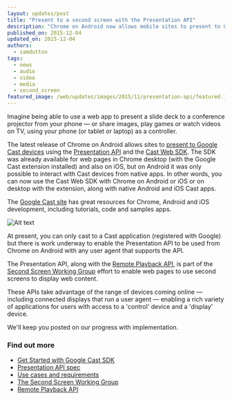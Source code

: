 ```yaml
---
layout: updates/post
title: "Present to a second screen with the Presentation API"
description: "Chrome on Android now allows mobile sites to present to Google Cast devices using the Presentation API and the Cast Web SDK."
published_on: 2015-12-04
updated_on: 2015-12-04
authors:
  - samdutton
tags:
  - news
  - audio
  - video
  - media
  - second_screen
featured_image: /web/updates/images/2015/11/presentation-api/featured.jpg
---
```


<p class="intro">Imagine being able to use a web app to present a slide deck to a conference projector from your phone — or share images, play games or watch videos on TV, using your phone (or tablet or laptop) as a controller.</p>

The latest release of Chrome on Android allows sites to [present to Google Cast devices](https://storage.googleapis.com/presentation-api/index.html)
using the [Presentation  API](https://w3c.github.io/presentation-api/) and the [Cast Web
SDK](https://developers.google.com/cast/docs/chrome_sender).  The SDK was already available for web pages in Chrome desktop (with the Google Cast extension installed) and also on iOS, but on Android it was only possible to interact with Cast devices from native apps. In other words, you can now use the Cast Web SDK with Chrome on Android or iOS or on desktop with the extension, along with native Android and iOS Cast apps.

The [Google Cast site](https://developers.google.com/cast/) has great resources for Chrome, Android and iOS development, including tutorials, code and samples apps.

![Alt text](/web/updates/images/2015/11/presentation-api/screens.jpg)


At present, you can only cast to a Cast application (registered with Google) but there is work underway to enable the Presentation API to be used from Chrome on Android with any user agent that supports the API.

The Presentation API, along with the [Remote Playback API](https://w3c.github.io/remote-playback/), is part of the [Second Screen Working Group](http://www.w3.org/2014/secondscreen) effort to enable web pages to use second screens to display web content.

These APIs take advantage of the range of devices coming online — including connected displays that run a user agent — enabling a rich variety of applications for users with access to a 'control' device and a 'display' device.

We'll keep you posted on our progress with implementation.

### Find out more

* [Get Started with Google Cast SDK](https://developers.google.com/cast/)
* [Presentation API spec](http://www.w3.org/TR/presentation-api)
* [Use cases and requirements](https://github.com/w3c/presentation-api/blob/gh-pages/uc-req.md)
* [The Second Screen Working Group](http://www.w3.org/2014/secondscreen/)
* [Remote Playback API](https://w3c.github.io/remote-playback)



